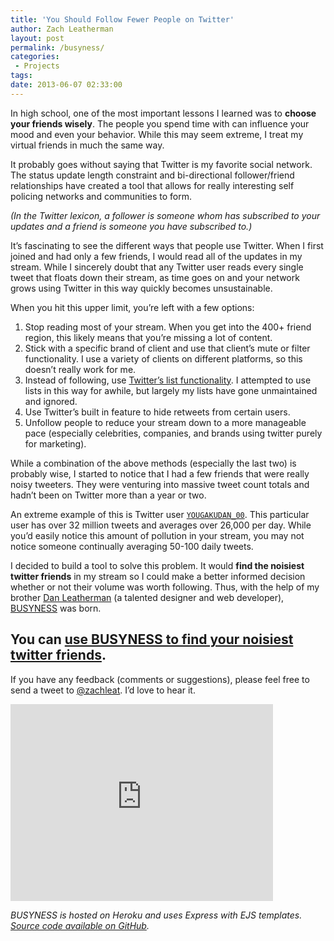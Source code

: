 ```yaml
---
title: 'You Should Follow Fewer People on Twitter'
author: Zach Leatherman
layout: post
permalink: /busyness/
categories:
 - Projects
tags:
date: 2013-06-07 02:33:00
---
```


In high school, one of the most important lessons I learned was to **choose your friends wisely**. The people you spend time with can influence your mood and even your behavior. While this may seem extreme, I treat my virtual friends in much the same way.

It probably goes without saying that Twitter is my favorite social network. The status update length constraint and bi-directional follower/friend relationships have created a tool that allows for really interesting self policing networks and communities to form.

*(In the Twitter lexicon, a follower is someone whom has subscribed to your updates and a friend is someone you have subscribed to.)*

It’s fascinating to see the different ways that people use Twitter. When I first joined and had only a few friends, I would read all of the updates in my stream. While I sincerely doubt that any Twitter user reads every single tweet that floats down their stream, as time goes on and your network grows using Twitter in this way quickly becomes unsustainable.

When you hit this upper limit, you’re left with a few options: 

1. Stop reading most of your stream. When you get into the 400+ friend region, this likely means that you’re missing a lot of content.
1. Stick with a specific brand of client and use that client’s mute or filter functionality. I use a variety of clients on different platforms, so this doesn’t really work for me.
1. Instead of following, use [Twitter’s list functionality](http://zachholman.com/posts/shit-work/). I attempted to use lists in this way for awhile, but largely my lists have gone unmaintained and ignored.
1. Use Twitter’s built in feature to hide retweets from certain users.
1. Unfollow people to reduce your stream down to a more manageable pace (especially celebrities, companies, and brands using twitter purely for marketing).

While a combination of the above methods (especially the last two) is probably wise, I started to notice that I had a few friends that were really noisy tweeters. They were venturing into massive tweet count totals and hadn’t been on Twitter more than a year or two.

An extreme example of this is Twitter user [`YOUGAKUDAN_00`](https://twitter.com/YOUGAKUDAN_00). This particular user has over 32 million tweets and averages over 26,000 per day. While you’d easily notice this amount of pollution in your stream, you may not notice someone continually averaging 50-100 daily tweets.

I decided to build a tool to solve this problem. It would **find the noisiest twitter friends** in my stream so I could make a better informed decision whether or not their volume was worth following. Thus, with the help of my brother [Dan Leatherman](https://twitter.com/danleatherman) (a talented designer and web developer), [BUSYNESS][busyness] was born.

## You can [use BUSYNESS to find your noisiest twitter friends][busyness].

If you have any feedback (comments or suggestions), please feel free to send a tweet to [@zachleat](https://twitter.com/zachleat). I’d love to hear it.

<div class="fluid-width-video-wrapper"><iframe width="420" height="315" src="http://www.youtube.com/embed/h4cnyYb5XBc" frameborder="0" allowfullscreen></iframe></div>

*BUSYNESS is hosted on Heroku and uses Express with EJS templates. [Source code available on GitHub](https://github.com/zachleat/BUSYNESS).*

[busyness]: http://busyness.io